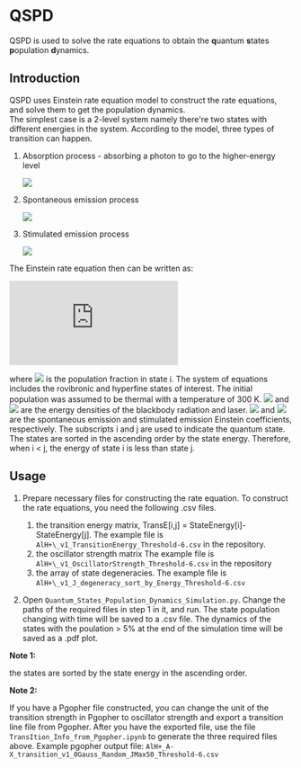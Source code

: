 # QSPD
QSPD is used to solve the rate equations to obtain the **q**uantum **s**tates **p**opulation **d**ynamics. 


## Introduction
QSPD uses Einstein rate equation model to construct the rate equations, and solve them to get the population dynamics. <br>
The simplest case is a 2-level system namely there're two states with different energies in the system. According to the model, three types of transition can happen. <br>
  1. Absorption process - absorbing a photon to go to the higher-energy level
  
        ![](https://upload.wikimedia.org/wikipedia/commons/thumb/7/75/AtomicLineAb.svg/340px-AtomicLineAb.svg.png)
      
  2. Spontaneous emission process 
  
        ![](https://upload.wikimedia.org/wikipedia/commons/thumb/7/7a/AtomicLineSpEm.svg/339px-AtomicLineSpEm.svg.png)
      
  3. Stimulated emission process
  
        ![](https://upload.wikimedia.org/wikipedia/commons/thumb/b/b9/AtomicLineInEm.svg/340px-AtomicLineInEm.svg.png)

The Einstein rate equation then can be written as:

![](http://latex.codecogs.com/png.latex?%5Cdpi%7B110%7D%20%5Cbegin%7Balign%7D%5Cbegin%7Baligned%7D%5Cfrac%7B%5Cpartial%5Crho_i%7D%7B%5Cpartial%20t%7D=-%5Csum_%7Bj%5Cneq%20i%7DB_%7Bij%7D(I_%7B%5Cmathrm%7BBBR%7D%7D&plus;I_%7B%5Cmathrm%7Blaser%7D%7D)%5Crho_i%20-%20%5Csum_%7Bj%3Ci%7DA_%7Bij%7D%5Crho_i%20%5C%5C&plus;%5Csum_%7Bj%5Cneq%20i%7DB_%7Bji%7D(I_%7B%5Cmathrm%7BBBR%7D%7D&plus;I_%7B%5Cmathrm%7Blaser%7D%7D)%5Crho_i%20&plus;%20%5Csum_%7Bj%3Ei%7DA_%7Bji%7D%5Crho_i%20%5Cend%7Baligned%7D%5Cend%7Balign%7D)

where ![](http://latex.codecogs.com/png.latex?\dpi{110}&space;\rho_i) is the population fraction in state i. The system of equations includes the rovibronic and hyperfine states of interest. The initial population was assumed to be thermal with a temperature of 300 K. ![](http://latex.codecogs.com/png.latex?\dpi{110}&space;I_{BBR}) and ![](http://latex.codecogs.com/png.latex?\dpi{110}&space;I_{laser}) are the energy densities of the blackbody radiation and laser. ![](http://latex.codecogs.com/png.latex?\dpi{110}&space;A) and ![](http://latex.codecogs.com/png.latex?\dpi{110}&space;B) are the spontaneous emission and stimulated emission Einstein coefficients, respectively. The subscripts i and j are used to indicate the quantum state. The states are sorted in the ascending order by the state energy. Therefore, when i < j, the energy of state i is less than state j.


## Usage
1.  Prepare necessary files for constructing the rate equation.
  To construct the rate equations, you need the following .csv files.

    1. the transition energy matrix, TransE[i,j] = StateEnergy[i]-StateEnergy[j]. 
    The example file is `AlH+\_v1_TransitionEnergy_Threshold-6.csv` in the repository.
    2. the oscillator strength matrix
    The example file is `AlH+\_v1_OscillatorStrength_Threshold-6.csv` in the repository
    3. the array of state degeneracies.
    The example file is `AlH+\_v1_J_degeneracy_sort_by_Energy_Threshold-6.csv`
    
2. Open `Quantum_States_Population_Dynamics_Simulation.py`. Change the paths of the required files in step 1 in it, and run. The state population changing with time will be saved to a .csv file. The dynamics of the states with the poulation > 5% at the end of the simulation time will be saved as a .pdf plot.
 
**Note 1:** 

the states are sorted by the state energy in the ascending order.

**Note 2:**

If you have a Pgopher file constructed, you can change the unit of the transition strength in Pgopher to oscillator strength and export a transition line file from Pgopher. After you have the exported file, use the file `TransItion_Info_from_Pgopher.ipynb` to generate the three required files above.
Example pgopher output file: `AlH+_A-X_transition_v1_0Gauss_Random_JMax50_Threshold-6.csv`
